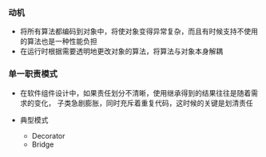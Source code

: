 ### 动机
* 将所有算法都编码到对象中，将使对象变得异常复杂，而且有时候支持不使用的算法也是一种性能负担
* 在运行时根据需要透明地更改对象的算法，将算法与对象本身解耦

### 单一职责模式
* 在软件组件设计中，如果责任划分不清晰，使用继承得到的结果往往是随着需求的变化，
  子类急剧膨胀，同时充斥着重复代码，这时候的关键是划清责任
    
* 典型模式
    * Decorator
    * Bridge
    
